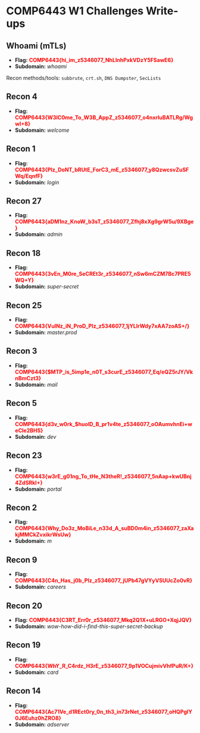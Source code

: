 # COMP6443 W1 Challenges Write-ups

## Whoami (mTLs)
- **Flag:** <span style="color:red"><b>COMP6443{hi_im_z5346077_NhLInhPxkVDzY5FSawE6}</b></span><br>
- **Subdomain:** *whoami*

Recon methods/tools: `subbrute`, `crt.sh`, `DNS Dumpster`, `SecLists`
## Recon 4
- **Flag:** <span style="color:red"><b>COMP6443{W3lC0me_To_W3B_AppZ_z5346077_o4nxrluBATLRg/WgwI+8}</b></span><br>
- **Subdomain:** *welcome*

## Recon 1
- **Flag:** <span style="color:red"><b>COMP6443{Plz_DoNT_bRUtE_ForC3_mE_z5346077_y8QzwcsvZuSFWq/EqnfF}</b></span><br>
- **Subdomain:** *login*

## Recon 27
- **Flag:** <span style="color:red"><b>COMP6443{aDM1nz_KnoW_b3sT_z5346077_Zfhj8xXg9grW5u/9XBge}</b></span><br>
- **Subdomain:** *admin*

## Recon 18
- **Flag:** <span style="color:red"><b>COMP6443{3vEn_M0re_SeCREt3r_z5346077_nSw6mCZM7Bc7PRE5WQ+Y}</b></span><br>
- **Subdomain:** *super-secret*

## Recon 25
- **Flag:** <span style="color:red"><b>COMP6443{VulNz_iN_ProD_Plz_z5346077_1jYLlrWdy7xAA7zoAS+/}</b></span><br>
- **Subdomain:** *master.prod*

## Recon 3
- **Flag:** <span style="color:red"><b>COMP6443{$MTP_is_5imp1e_n0T_s3curE_z5346077_Eq/eQZ5rJY/VknBmCzt3}</b></span><br>
- **Subdomain:** *mail*

## Recon 5
- **Flag:** <span style="color:red"><b>COMP6443{d3v_w0rk_$huolD_B_pr1v4te_z5346077_oOAumvhnEi+weCle2BHS}</b></span><br>
- **Subdomain:** *dev*

## Recon 23
- **Flag:** <span style="color:red"><b>COMP6443{w3rE_g01ng_To_tHe_N3theR!_z5346077_5nAap+kwUBnj4ZdSRkI+}</b></span><br>
- **Subdomain:** *portal*

## Recon 2
- **Flag:** <span style="color:red"><b>COMP6443{Why_Do3z_MoBiLe_n33d_A_suBD0m4in_z5346077_zaXakjMMCkZvxikrWsUw}</b></span><br>
- **Subdomain:** *m*

## Recon 9
- **Flag:** <span style="color:red"><b>COMP6443{C4n_Has_j0b_Plz_z5346077_jUPb47gVYyVSUUcZo0vR}</b></span><br>
- **Subdomain:** *careers*

## Recon 20
- **Flag:** <span style="color:red"><b>COMP6443{C3RT_Err0r_z5346077_Mkq2Q1X+uLRGO+XqjJQV}</b></span><br>
- **Subdomain:** *wow-how-did-i-find-this-super-secret-backup*

## Recon 19
- **Flag:** <span style="color:red"><b>COMP6443{WhY_R_C4rdz_H3rE_z5346077_9p1VOCujmivVhfPuR/K+}</b></span><br>
- **Subdomain:** *card*

## Recon 14
- **Flag:** <span style="color:red"><b>COMP6443{Ac71Ve_d1REct0ry_0n_th3_in73rNet_z5346077_oHQPgIY0J6Euhz0hZRO8}</b></span><br>
- **Subdomain:** *adserver*

